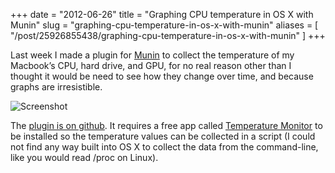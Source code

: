 +++
date = "2012-06-26"
title = "Graphing CPU temperature in OS X with Munin"
slug = "graphing-cpu-temperature-in-os-x-with-munin"
aliases = [
    "/post/25926855438/graphing-cpu-temperature-in-os-x-with-munin"
]
+++

Last week I made a plugin for [Munin][] to collect the temperature of my
Macbook’s CPU, hard drive, and GPU, for no real reason other than I thought it
would be need to see how they change over time, and because graphs are
irresistible.

![Screenshot](/images/20120626-screenshot.png)

The [plugin is on github][github-link]. It requires a free app called
[Temperature Monitor][] to be installed so the temperature values can be
collected in a script (I could not find any way built into OS X to collect the
data from the command-line, like you would read /proc on Linux).

[Munin]: http://munin-monitoring.org/
[github-link]: https://github.com/mattnworb/osx_munin_plugins
[Temperature Monitor]: http://www.bresink.de/osx/TemperatureMonitor.html
